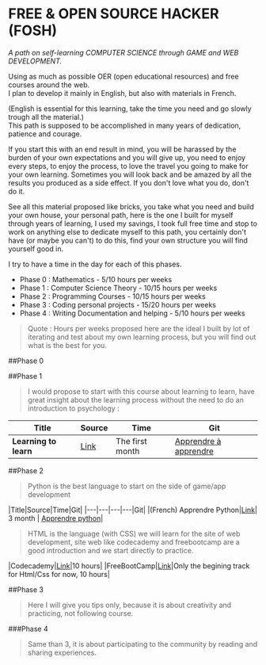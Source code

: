 # FREE & OPEN SOURCE HACKER (FOSH) 
*A path on self-learning COMPUTER SCIENCE through GAME and WEB DEVELOPMENT.*

Using as much as possible OER (open educational resources) and free courses around the web.  
I plan to develop it mainly in English, but also with materials in French.  

(English is essential for this learning, take the time you need and go slowly trough all the material.)  
This path is supposed to be accomplished in many years of dedication, patience and courage.

If you start this with an end result in mind, you will be harassed by the burden of your own expectations and you will give up, you need to enjoy every steps, to enjoy the process, to love the travel you going to make for your own learning. Sometimes you will look back and be amazed by all the results you produced as a side effect. If you don't love what you do, don't do it.

See all this material proposed like bricks, you take what you need and build your own house, your personal path, here is the one I built for myself through years of learning, I used my savings, I took full free time and stop to work on anything else to dedicate myself to this path, you certainly don't have (or maybe you can't) to do this, find your own structure you will find yourself good in.

I try to have a time in the day for each of this phases.  
* Phase 0 : Mathematics - 5/10 hours per weeks
* Phase 1 : Computer Science Theory - 10/15 hours per weeks
* Phase 2 : Programming Courses - 10/15 hours per weeks
* Phase 3 : Coding personal projects - 15/20 hours per weeks
* Phase 4 : Writing Documentation and helping - 5/10 hours per weeks

>Quote : Hours per weeks proposed here are the ideal I built by lot of iterating and test about my own learning process, but you will find out what is the best for you.

##Phase 0

##Phase 1

>I would propose to start with this course about learning to learn, have great insight about the learning process without the need to do an introduction to psychology :

|Title|Source|Time|Git|
|---|---|---|---|
| **Learning to learn** | [Link](https://www.coursera.org/learn/learning-how-to-learn) | The first month |[Apprendre à apprendre](apprendre-apprendre)|

##Phase 2

>Python is the best language to start on the side of game/app development

|Title|Source|Time|Git|
|---|---|---|---|Git|
|(French) Apprendre Python|[Link](http://python.developpez.com/cours/apprendre-python3/)| 3 month | [Apprendre python](apprendre-python)|

>HTML is the language (with CSS) we will learn for the site of web development, site web like codecademy and freebootcamp are a good introduction and we start directly to practice.


|Codecademy|[Link](https://www.codecademy.com/en/tracks/web)|10 hours|
|FreeBootCamp|[Link](http://freecodecamp.com/map)|Only the begining track for Html/Css for now, 10 hours|

##Phase 3

>Here I will give you tips only, because it is about creativity and practicing, not following course.

###Phase 4

>Same than 3, it is about participating to the community by reading and sharing experiences.

